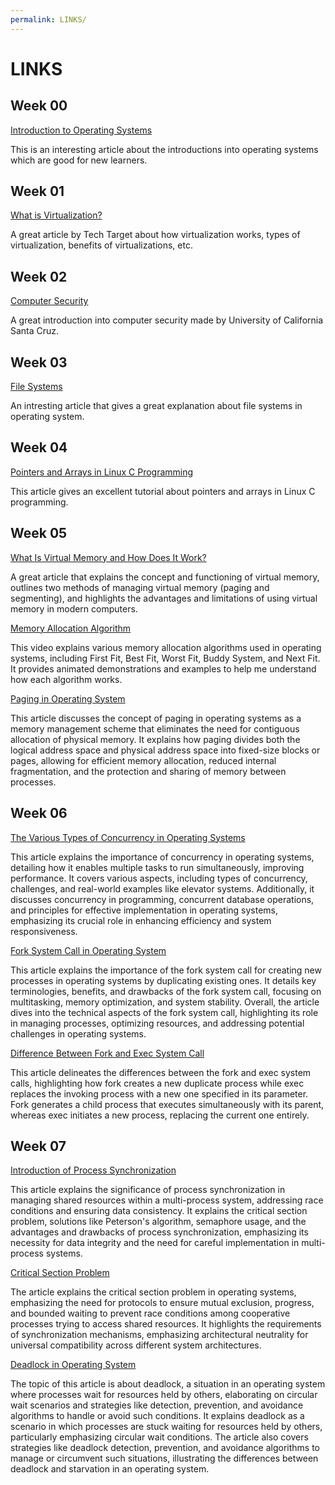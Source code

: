 ```yaml
---
permalink: LINKS/
---
```


# LINKS

## Week 00

[Introduction to Operating Systems](https://www.geeksforgeeks.org/introduction-of-operating-system-set-1/)

This is an interesting article about the introductions into operating systems which are good for new learners.

   
## Week 01

[What is Virtualization?](https://www.techtarget.com/searchitoperations/definition/virtualization)

A great article by Tech Target about how virtualization works, types of virtualization, benefits of virtualizations, etc.
   
## Week 02

[Computer Security](https://its.ucsc.edu/security/training/docs/intro.pdf)

A great introduction into computer security made by University of California Santa Cruz.
    
## Week 03

[File Systems](https://www.geeksforgeeks.org/file-systems-in-operating-system/)

An intresting article that gives a great explanation about file systems in operating system.
    
## Week 04

[Pointers and Arrays in Linux C Programming](https://www.howtoforge.com/linux-c-programming-tutorial-part-19-pointers-and-arrays/#:~:text=Pointers%20are%20a%20special%20kind,store%20an%20address%20into%20it.)

This article gives an excellent tutorial about pointers and arrays in Linux C programming.
   
## Week 05

[What Is Virtual Memory and How Does It Work?](https://www.indeed.com/career-advice/career-development/virtual-memory)

A great article that explains the concept and functioning of virtual memory, outlines two methods of managing virtual memory (paging and segmenting), and highlights the advantages and limitations of using virtual memory in modern computers.
    
[Memory Allocation Algorithm](https://www.youtube.com/watch?v=10vroQb5IdY)

This video explains various memory allocation algorithms used in operating systems, including First Fit, Best Fit, Worst Fit, Buddy System, and Next Fit. It provides animated demonstrations and examples to help me understand how each algorithm works.

[Paging in Operating System](https://www.geeksforgeeks.org/paging-in-operating-system/)

This article discusses the concept of paging in operating systems as a memory management scheme that eliminates the need for contiguous allocation of physical memory. It explains how paging divides both the logical address space and physical address space into fixed-size blocks or pages, allowing for efficient memory allocation, reduced internal fragmentation, and the protection and sharing of memory between processes.

## Week 06

[The Various Types of Concurrency in Operating Systems](https://lemp.io/the-various-types-of-concurrency-in-operating-systems/)
   
This article explains the importance of concurrency in operating systems, detailing how it enables multiple tasks to run simultaneously, improving performance. It covers various aspects, including types of concurrency, challenges, and real-world examples like elevator systems. Additionally, it discusses concurrency in programming, concurrent database operations, and principles for effective implementation in operating systems, emphasizing its crucial role in enhancing efficiency and system responsiveness.

[Fork System Call in Operating System](https://www.geeksforgeeks.org/fork-system-call-in-operating-system/)

This article explains the importance of the fork system call for creating new processes in operating systems by duplicating existing ones. It details key terminologies, benefits, and drawbacks of the fork system call, focusing on multitasking, memory optimization, and system stability. Overall, the article dives into the technical aspects of the fork system call, highlighting its role in managing processes, optimizing resources, and addressing potential challenges in operating systems.

[Difference Between Fork and Exec System Call](https://binaryterms.com/difference-between-fork-and-exec-system-call.html)

This article delineates the differences between the fork and exec system calls, highlighting how fork creates a new duplicate process while exec replaces the invoking process with a new one specified in its parameter. Fork generates a child process that executes simultaneously with its parent, whereas exec initiates a new process, replacing the current one entirely.

## Week 07

[Introduction of Process Synchronization](https://www.geeksforgeeks.org/introduction-of-process-synchronization/)

This article explains the significance of process synchronization in managing shared resources within a multi-process system, addressing race conditions and ensuring data consistency. It explains the critical section problem, solutions like Peterson's algorithm, semaphore usage, and the advantages and drawbacks of process synchronization, emphasizing its necessity for data integrity and the need for careful implementation in multi-process systems.

[Critical Section Problem](https://www.javatpoint.com/os-critical-section-problem)

The article explains the critical section problem in operating systems, emphasizing the need for protocols to ensure mutual exclusion, progress, and bounded waiting to prevent race conditions among cooperative processes trying to access shared resources. It highlights the requirements of synchronization mechanisms, emphasizing architectural neutrality for universal compatibility across different system architectures.

[Deadlock in Operating System](https://www.guru99.com/deadlock-in-operating-system.html)

The topic of this article is about deadlock, a situation in an operating system where processes wait for resources held by others, elaborating on circular wait scenarios and strategies like detection, prevention, and avoidance algorithms to handle or avoid such conditions. It explains deadlock as a scenario in which processes are stuck waiting for resources held by others, particularly emphasizing circular wait conditions. The article also covers strategies like deadlock detection, prevention, and avoidance algorithms to manage or circumvent such situations, illustrating the differences between deadlock and starvation in an operating system.
